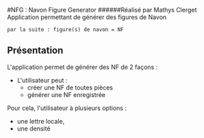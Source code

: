 #NFG : Navon Figure Generator
######Réalisé par Mathys Clerget  
Application permettant de générer des figures de Navon

```par la suite : figure(s) de navon = NF```
## Présentation 

L'application permet de générer des NF de 2 façons :
* L'utilisateur peut :
  * créer une NF de toutes pièces
  * générer une NF enregistrée
    
Pour cela, l'utilisateur à plusieurs options : 
* une lettre locale,
* une densité